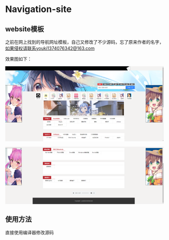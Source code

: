# Navigation-site

## website模板

之前在网上找到的导航网址模板，自己又修改了不少源码，忘了原来作者的名字，如果侵权请联系youki1374076342@163.com

效果图如下：

![image](http://github.com/youki992/Navigation-site/raw/master/images/1.png)

![image](http://github.com/youki992/Navigation-site/raw/master/images/2.png)

## 使用方法

直接使用编译器修改源码